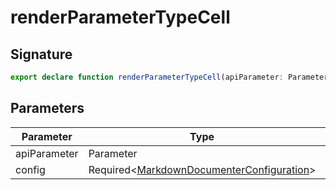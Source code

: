 
# renderParameterTypeCell

## Signature

```typescript
export declare function renderParameterTypeCell(apiParameter: Parameter, config: Required<MarkdownDocumenterConfiguration>): DocTableCell;
```

## Parameters

|  Parameter | Type | Description |
|  --- | --- | --- |
|  apiParameter | Parameter |  |
|  config | Required&lt;[MarkdownDocumenterConfiguration](docs/api-markdown-documenter/markdowndocumenterconfiguration-interface)<!-- -->&gt; |  |

